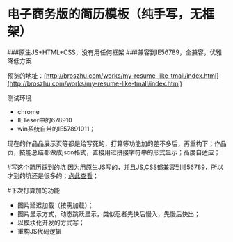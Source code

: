# 电子商务版的简历模板（纯手写，无框架）
###原生JS+HTML+CSS，没有用任何框架
###兼容到IE56789，全兼容，优雅降低方案

预览的地址：[http://broszhu.com/works/my-resume-like-tmall/index.html](http://broszhu.com/works/my-resume-like-tmall/index.html)


测试环境

- chrome
- IETeser中的678910
- win系统自带的IE57891011；

现在的作品品展示页等都是给写死的，打算等功能加的差不多后，再重构下；作品页，技能总结都做成json格式，直接用过拼接字符串的形式显示；高度自适应；

#写这个简历踩到的坑
因为用原生JS写的，并且JS,CSS都兼容到IE56789，所以才到的坑还是很多的；[点此查看](https://github.com/Broszhu/my-resume-like-tmall/blob/master/%E5%BC%80%E5%8F%91%E6%AD%A4%E9%A1%B9%E7%9B%AE%E8%B8%A9%E7%9A%84%E5%9D%91.md)；

#下次打算加的功能
- 图片延迟加载（按需加载）；
- 图片显示方式，动态跳跃显示，类似忍者先快后慢入，先慢后快出；
- 以模块化开发的方式写；
- 重构JS代码逻辑

